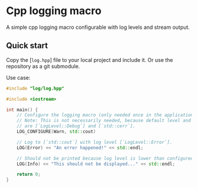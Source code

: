 # Cpp logging macro
A simple cpp logging macro configurable with log levels and stream output.

## Quick start

Copy the [`log.hpp`] file to your local project and include it. Or use the repository as a git submodule.

Use case:
```cpp
#include "log/log.hpp"

#include <iostream>

int main() {
    // Configure the logging macro (only needed once in the application).
    // Note: This is not necessarily needed, because default level and stream
    // are [`LogLevel::Debug`] and [`std::cerr`].
    LOG_CONFIGURE(Warn, std::cout)

    // Log to [`std::cout`] with log level [`LogLevel::Error`].
    LOG(Error) << "An error happened!" << std::endl;

    // Should not be printed because log level is lower than configured log level.
    LOG(Info) << "This should not be displayed..." << std::endl;

    return 0;
}
```
